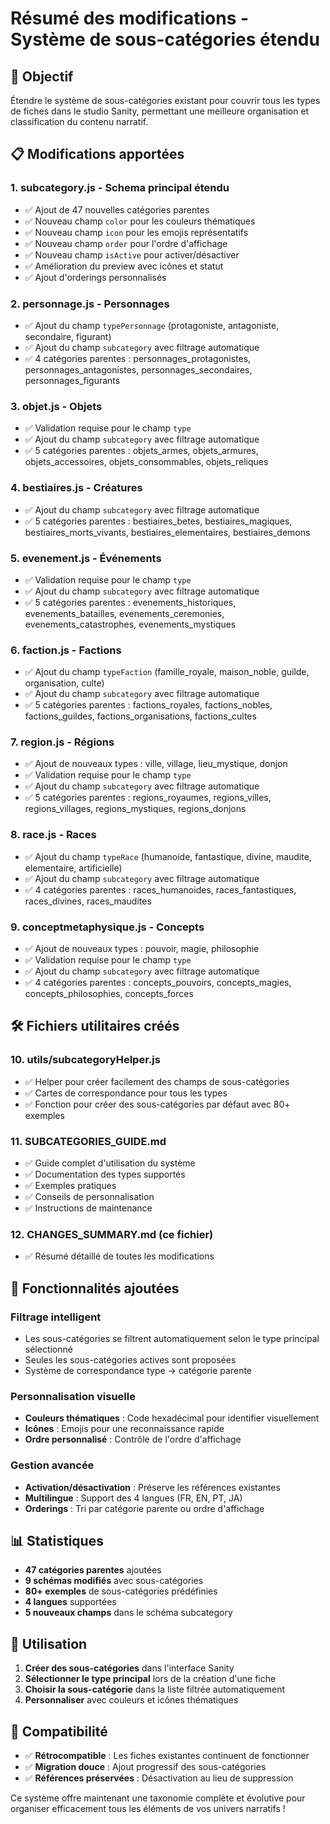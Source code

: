 # Résumé des modifications - Système de sous-catégories étendu

## 🎯 Objectif
Étendre le système de sous-catégories existant pour couvrir tous les types de fiches dans le studio Sanity, permettant une meilleure organisation et classification du contenu narratif.

## 📋 Modifications apportées

### 1. **subcategory.js** - Schema principal étendu
- ✅ Ajout de 47 nouvelles catégories parentes
- ✅ Nouveau champ `color` pour les couleurs thématiques
- ✅ Nouveau champ `icon` pour les emojis représentatifs  
- ✅ Nouveau champ `order` pour l'ordre d'affichage
- ✅ Nouveau champ `isActive` pour activer/désactiver
- ✅ Amélioration du preview avec icônes et statut
- ✅ Ajout d'orderings personnalisés

### 2. **personnage.js** - Personnages
- ✅ Ajout du champ `typePersonnage` (protagoniste, antagoniste, secondaire, figurant)
- ✅ Ajout du champ `subcategory` avec filtrage automatique
- ✅ 4 catégories parentes : personnages_protagonistes, personnages_antagonistes, personnages_secondaires, personnages_figurants

### 3. **objet.js** - Objets
- ✅ Validation requise pour le champ `type`
- ✅ Ajout du champ `subcategory` avec filtrage automatique
- ✅ 5 catégories parentes : objets_armes, objets_armures, objets_accessoires, objets_consommables, objets_reliques

### 4. **bestiaires.js** - Créatures
- ✅ Ajout du champ `subcategory` avec filtrage automatique
- ✅ 5 catégories parentes : bestiaires_betes, bestiaires_magiques, bestiaires_morts_vivants, bestiaires_elementaires, bestiaires_demons

### 5. **evenement.js** - Événements
- ✅ Validation requise pour le champ `type`
- ✅ Ajout du champ `subcategory` avec filtrage automatique
- ✅ 5 catégories parentes : evenements_historiques, evenements_batailles, evenements_ceremonies, evenements_catastrophes, evenements_mystiques

### 6. **faction.js** - Factions
- ✅ Ajout du champ `typeFaction` (famille_royale, maison_noble, guilde, organisation, culte)
- ✅ Ajout du champ `subcategory` avec filtrage automatique
- ✅ 5 catégories parentes : factions_royales, factions_nobles, factions_guildes, factions_organisations, factions_cultes

### 7. **region.js** - Régions
- ✅ Ajout de nouveaux types : ville, village, lieu_mystique, donjon
- ✅ Validation requise pour le champ `type`
- ✅ Ajout du champ `subcategory` avec filtrage automatique
- ✅ 5 catégories parentes : regions_royaumes, regions_villes, regions_villages, regions_mystiques, regions_donjons

### 8. **race.js** - Races
- ✅ Ajout du champ `typeRace` (humanoide, fantastique, divine, maudite, elementaire, artificielle)
- ✅ Ajout du champ `subcategory` avec filtrage automatique
- ✅ 4 catégories parentes : races_humanoides, races_fantastiques, races_divines, races_maudites

### 9. **conceptmetaphysique.js** - Concepts
- ✅ Ajout de nouveaux types : pouvoir, magie, philosophie
- ✅ Validation requise pour le champ `type`
- ✅ Ajout du champ `subcategory` avec filtrage automatique
- ✅ 4 catégories parentes : concepts_pouvoirs, concepts_magies, concepts_philosophies, concepts_forces

## 🛠️ Fichiers utilitaires créés

### 10. **utils/subcategoryHelper.js**
- ✅ Helper pour créer facilement des champs de sous-catégories
- ✅ Cartes de correspondance pour tous les types
- ✅ Fonction pour créer des sous-catégories par défaut avec 80+ exemples

### 11. **SUBCATEGORIES_GUIDE.md**
- ✅ Guide complet d'utilisation du système
- ✅ Documentation des types supportés
- ✅ Exemples pratiques
- ✅ Conseils de personnalisation
- ✅ Instructions de maintenance

### 12. **CHANGES_SUMMARY.md** (ce fichier)
- ✅ Résumé détaillé de toutes les modifications

## 🎨 Fonctionnalités ajoutées

### Filtrage intelligent
- Les sous-catégories se filtrent automatiquement selon le type principal sélectionné
- Seules les sous-catégories actives sont proposées
- Système de correspondance type → catégorie parente

### Personnalisation visuelle
- **Couleurs thématiques** : Code hexadécimal pour identifier visuellement
- **Icônes** : Emojis pour une reconnaissance rapide
- **Ordre personnalisé** : Contrôle de l'ordre d'affichage

### Gestion avancée
- **Activation/désactivation** : Préserve les références existantes
- **Multilingue** : Support des 4 langues (FR, EN, PT, JA)
- **Orderings** : Tri par catégorie parente ou ordre d'affichage

## 📊 Statistiques

- **47 catégories parentes** ajoutées
- **9 schémas modifiés** avec sous-catégories
- **80+ exemples** de sous-catégories prédéfinies
- **4 langues** supportées
- **5 nouveaux champs** dans le schéma subcategory

## 🚀 Utilisation

1. **Créer des sous-catégories** dans l'interface Sanity
2. **Sélectionner le type principal** lors de la création d'une fiche
3. **Choisir la sous-catégorie** dans la liste filtrée automatiquement
4. **Personnaliser** avec couleurs et icônes thématiques

## 🔄 Compatibilité

- ✅ **Rétrocompatible** : Les fiches existantes continuent de fonctionner
- ✅ **Migration douce** : Ajout progressif des sous-catégories
- ✅ **Références préservées** : Désactivation au lieu de suppression

Ce système offre maintenant une taxonomie complète et évolutive pour organiser efficacement tous les éléments de vos univers narratifs ! 